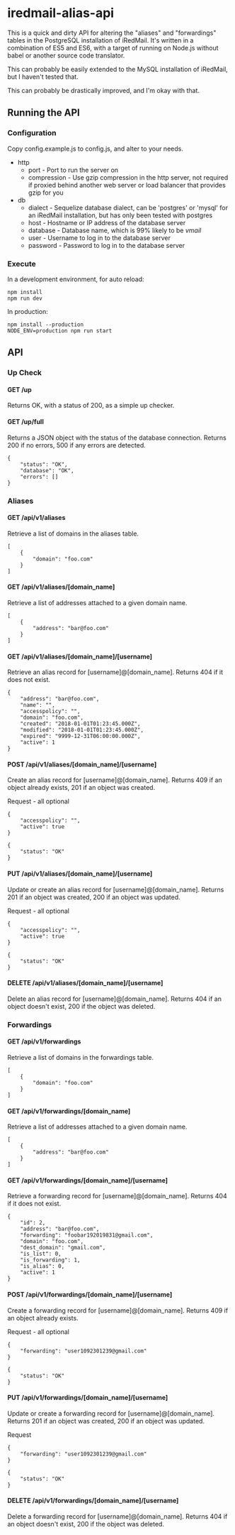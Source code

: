 iredmail-alias-api
==================

This is a quick and dirty API for altering the "aliases" and "forwardings"
tables in the PostgreSQL installation of iRedMail. It's written in a combination
of ES5 and ES6, with a target of running on Node.js without babel or another
source code translator.

This can probably be easily extended to the MySQL installation of iRedMail, but
I haven't tested that.

This can probably be drastically improved, and I'm okay with that.

## Running the API

### Configuration

Copy config.example.js to config.js, and alter to your needs.

* http
  * port - Port to run the server on
  * compression - Use gzip compression in the http server, not required if proxied behind another web server or load balancer that provides gzip for you
* db
  * dialect - Sequelize database dialect, can be 'postgres' or 'mysql' for an iRedMail installation, but has only been tested with postgres
  * host - Hostname or IP address of the database server
  * database - Database name, which is 99% likely to be *vmail*
  * user - Username to log in to the database server
  * password - Password to log in to the database server

### Execute

In a development environment, for auto reload:

```
npm install
npm run dev
```

In production:

```
npm install --production
NODE_ENV=production npm run start
```

## API

### Up Check

#### GET /up

Returns OK, with a status of 200, as a simple up checker.

#### GET /up/full

Returns a JSON object with the status of the database connection. Returns 200 if
no errors, 500 if any errors are detected.

```
{
    "status": "OK",
    "database": "OK",
    "errors": []
}
```

### Aliases

#### GET /api/v1/aliases

Retrieve a list of domains in the aliases table.

```
[
    {
        "domain": "foo.com"
    }
]
```

#### GET /api/v1/aliases/[domain_name]

Retrieve a list of addresses attached to a given domain name.

```
[
    {
        "address": "bar@foo.com"
    }
]
```

#### GET /api/v1/aliases/[domain_name]/[username]

Retrieve an alias record for [username]@[domain_name]. Returns 404 if it does
not exist.

```
{
    "address": "bar@foo.com",
    "name": "",
    "accesspolicy": "",
    "domain": "foo.com",
    "created": "2018-01-01T01:23:45.000Z",
    "modified": "2018-01-01T01:23:45.000Z",
    "expired": "9999-12-31T06:00:00.000Z",
    "active": 1
}
```

#### POST /api/v1/aliases/[domain_name]/[username]

Create an alias record for [username]@[domain_name]. Returns 409 if an object
already exists, 201 if an object was created.

Request - all optional

```
{
    "accesspolicy": "",
    "active": true
}
```
```
{
    "status": "OK"
}
```

#### PUT /api/v1/aliases/[domain_name]/[username]

Update or create an alias record for [username]@[domain_name]. Returns 201 if an object was created, 200 if an object was updated.

Request - all optional

```
{
    "accesspolicy": "",
    "active": true
}
```
```
{
    "status": "OK"
}
```

#### DELETE /api/v1/aliases/[domain_name]/[username]

Delete an alias record for [username]@[domain_name]. Returns 404 if an object
doesn't exist, 200 if the object was deleted.

### Forwardings

#### GET /api/v1/forwardings

Retrieve a list of domains in the forwardings table.

```
[
    {
        "domain": "foo.com"
    }
]
```

#### GET /api/v1/forwardings/[domain_name]

Retrieve a list of addresses attached to a given domain name.

```
[
    {
        "address": "bar@foo.com"
    }
]
```

#### GET /api/v1/forwardings/[domain_name]/[username]

Retrieve a forwarding record for [username]@[domain_name]. Returns 404 if it
does not exist.

```
{
    "id": 2,
    "address": "bar@foo.com",
    "forwarding": "foobar192019831@gmail.com",
    "domain": "foo.com",
    "dest_domain": "gmail.com",
    "is_list": 0,
    "is_forwarding": 1,
    "is_alias": 0,
    "active": 1
}
```

#### POST /api/v1/forwardings/[domain_name]/[username]

Create a forwarding record for [username]@[domain_name]. Returns 409 if an
object already exists.

Request - all optional

```
{
    "forwarding": "user1092301239@gmail.com"
}
```
```
{
    "status": "OK"
}
```

#### PUT /api/v1/forwardings/[domain_name]/[username]

Update or create a forwarding record for [username]@[domain_name]. Returns 201 if an object was created, 200 if an object was updated.

Request

```
{
    "forwarding": "user1092301239@gmail.com"
}
```
```
{
    "status": "OK"
}
```

#### DELETE /api/v1/forwardings/[domain_name]/[username]

Delete a forwarding record for [username]@[domain_name]. Returns 404 if an
object doesn't exist, 200 if the object was deleted.
